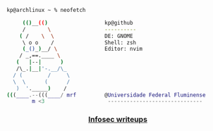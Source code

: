 ```zsh
kp@archlinux ~ % neofetch

     (()__(()                  kp@github
     /       \                 ----------
    ( /    \  \                DE: GNOME
     \ o o    /                Shell: zsh
     (_()_)__/ \               Editor: nvim
    / _,==.____ \              
   (   |--|      )             
   /\_.|__|'-.__/\_            
  / (        /     \           
  \  \      (      /           
   )  '._____)    /           
(((____.--(((____/ mrf         @Universidade Federal Fluminense                         
        m <3                    ------------------------------
```
<h3 align="center"><a href="https://app.gitbook.com/s/hSi6qqfjyqJ7TVex43WU/">Infosec writeups</a></h3>
